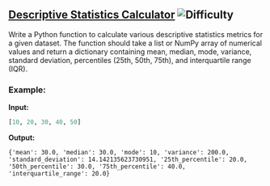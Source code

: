 ## [Descriptive Statistics Calculator](https://www.deep-ml.com/problems/78) ![Difficulty](https://img.shields.io/badge/-Easy-brightgreen)

Write a Python function to calculate various descriptive statistics metrics for a given dataset. The function should take a list or NumPy array of numerical values and return a dictionary containing mean, median, mode, variance, standard deviation, percentiles (25th, 50th, 75th), and interquartile range (IQR).

### Example:

**Input:**

```python
[10, 20, 30, 40, 50]
```

**Output:**

`{'mean': 30.0, 'median': 30.0, 'mode': 10, 'variance': 200.0, 'standard_deviation': 14.142135623730951, '25th_percentile': 20.0, '50th_percentile': 30.0, '75th_percentile': 40.0, 'interquartile_range': 20.0}`
